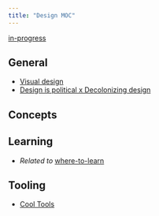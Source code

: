 ```yaml
---
title: "Design MOC"
---
```

[in-progress](notes/por/in-progress.md)

## General
- [Visual design](notes/arts/visual.md)
- [Design is political x Decolonizing design](notes/arts/decolonizing-design.md)

## Concepts

## Learning
- *Related to* [where-to-learn](notes/perdev/learning/where-to-learn.md)

## Tooling
- [Cool Tools](notes/arts/design-tools.md)


